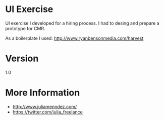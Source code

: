 UI Exercise
==========================

UI exercise I developed for a hiring process. I had to desing and prepare a prototype for CMR. 

As a boilerplate I used: http://www.ryanbensonmedia.com/harvest


Version
==========================
1.0



More Information
==========================
* http://www.juliamenndez.com/
* https://twitter.com/julia_freelance


